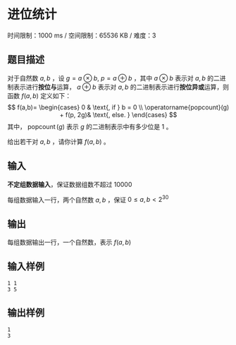 # 进位统计

时间限制：1000 ms / 空间限制：65536 KB / 难度：3

## 题目描述

对于自然数 $a,b$ ，设 $g=a\otimes b,\ p=a\oplus b$ ，其中 $a\otimes b$ 表示对 $a,b$ 的二进制表示进行**按位与**运算， $a\oplus b$ 表示对 $a,b$ 的二进制表示进行**按位异或**运算，则函数 $f(a, b)$ 定义如下：
$$
f(a,b)=
\begin{cases}
 0 & \text{, if } b = 0 \\
 \operatorname{popcount}(g) + f(p, 2g)& \text{, else. }
\end{cases}
$$
其中， $\operatorname{popcount}(g)$ 表示 $g$ 的二进制表示中有多少位是 $1$ 。

给出若干对 $a,b$ ，请你计算 $f(a,b)$ 。

## 输入

**不定组数据输入**，保证数据组数不超过 $10000$

每组数据输入一行，两个自然数 $a,b$ ，保证 $0\le a,b<2^{30}$

## 输出

每组数据输出一行，一个自然数，表示 $f(a,b)$

## 输入样例

    1 1
    3 5

## 输出样例

    1
    3
